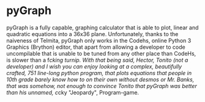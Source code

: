 # pyGraph
pyGraph is a fully capable, graphing calculator that is able to plot, linear and quadratic equations into a 36x36 plane. 
Unfortunately, thanks to the naiveness of Telmita, pyGraph only works in the Codehs, online Python 3 Graphics (Brython) editor, 
that apart from allowing a developer to code uncompilable that is unable to be tuned from any other place than CodeHs, is slower 
than a f*cking turnip. With that being said, Hector, Tonito (not a developer) and I wish you can enjoy looking at a complex, 
beautifully crafted, 751 line-long python program, that plots equations that people in 10th grade barely know how to on their own 
without desmos or Mr. Banks, that was somehow, not enough to convince Tonito that pyGraph was better than his unnamed, c*cky "Jeopardy", Program-game.
